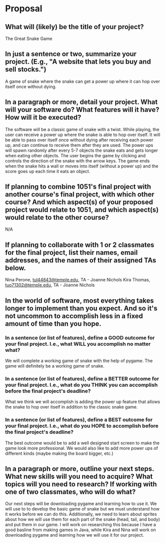 # Proposal

## What will (likely) be the title of your project?

The Great Snake Game

## In just a sentence or two, summarize your project. (E.g., "A website that lets you buy and sell stocks.")

A game of snake where the snake can get a power up where it can hop over itself once without dying.

## In a paragraph or more, detail your project. What will your software do? What features will it have? How will it be executed?

The software will be a classic game of snake with a twist. While playing, the user can receive a power up where the snake is able to hop over itself. It will be able to pass over itself once without dying after receiving each power up, and can continue to receive them after they are used. The power ups will spawn randomly after every 5-7 objects the snake eats and gets longer when eating other objects. The user begins the game by clicking and controls the direction of the snake with the arrow keys. The game ends when the snake hits a wall or moves into itself (without a power up) and the score goes up each time it eats an object.

## If planning to combine 1051's final project with another course's final project, with which other course? And which aspect(s) of your proposed project would relate to 1051, and which aspect(s) would relate to the other course?

N/A

## If planning to collaborate with 1 or 2 classmates for the final project, list their names, email addresses, and the names of their assigned TAs below.

Nina Perone, tul44843@temple.edu, TA - Joanne Nichols
Kira Thomas, tuo71302@temple.edu, TA - Joanne Nichols

## In the world of software, most everything takes longer to implement than you expect. And so it's not uncommon to accomplish less in a fixed amount of time than you hope.

### In a sentence (or list of features), define a GOOD outcome for your final project. I.e., what WILL you accomplish no matter what?

We will complete a working game of snake with the help of pygame. The game will definitely be a working game of snake.

### In a sentence (or list of features), define a BETTER outcome for your final project. I.e., what do you THINK you can accomplish before the final project's deadline?

What we think we will accomplish is adding the power up feature that allows the snake to hop over itself in addition to the classic snake game.

### In a sentence (or list of features), define a BEST outcome for your final project. I.e., what do you HOPE to accomplish before the final project's deadline?

The best outcome would be to add a well designed start screen to make the game look more professional. We would also like to add more power ups of different kinds (maybe making the board bigger, etc.)

## In a paragraph or more, outline your next steps. What new skills will you need to acquire? What topics will you need to research? If working with one of two classmates, who will do what?

Our next steps will be downloading pygame and learning how to use it. We will use to to develop the basic game of snake but we must understand how it works before we can do this. Additionally, we need to learn about sprites about how we will use them for each part of the snake (head, tail, and body) and put them in our game. I will work on researching this because I have a good basline from making games in Java, while Kira and Nina will work on downloading pygame and learning how we will use it for our project.
